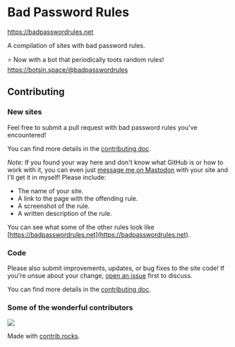 # Bad Password Rules

https://badpasswordrules.net

A compilation of sites with bad password rules.

⭐️ Now with a bot that periodically toots random rules! https://botsin.space/@badpasswordrules

## Contributing

### New sites

Feel free to submit a pull request with bad password rules you've encountered!

You can find more details in the [contributing doc](CONTRIBUTING.md).

_Note:_ If you found your way here and don't know what GitHub is or how to work with it, you can even just [message me on Mastodon](https://fosstodon.org/@duffn) with your site and I'll get it in myself! Please include:

- The name of your site.
- A link to the page with the offending rule.
- A screenshot of the rule.
- A written description of the rule.

You can see what some of the other rules look like [https://badpasswordrules.net](https://badpasswordrules.net).

### Code

Please also submit improvements, updates, or bug fixes to the site code! If you're unsue about your change, [open an issue](https://github.com/duffn/bad-password-rules/issues?q=is%3Aissue+is%3Aopen+sort%3Aupdated-desc) first to discuss.

You can find more details in the [contributing doc](CONTRIBUTING.md).

### Some of the wonderful contributors

<a href="https://github.com/duffn/bad-password-rules/graphs/contributors">
  <img src="https://contrib.rocks/image?repo=duffn/bad-password-rules" />
</a>

Made with [contrib.rocks](https://contrib.rocks).
